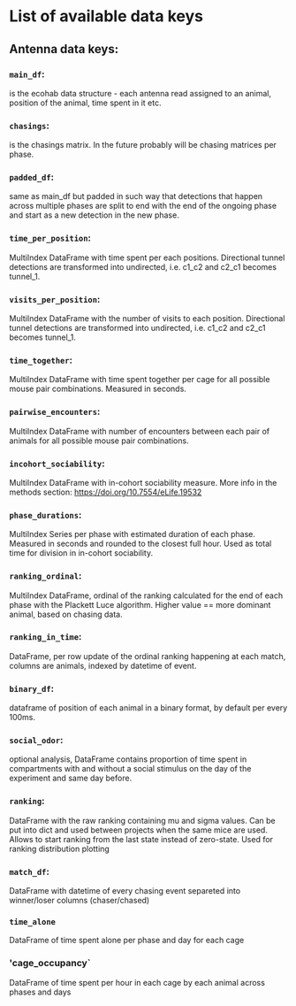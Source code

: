 # List of available data keys

## Antenna data keys:

### `main_df`: 
is the ecohab data structure - each antenna read assigned to an animal, position of the animal, time spent in it etc.

### `chasings`:
 is the chasings matrix. In the future probably will be chasing matrices per phase.

### `padded_df`:
 same as main_df but padded in such way that detections that happen across multiple phases are split to end with the end of the ongoing phase and start as a new detection in the new phase.

### `time_per_position`:
 MultiIndex DataFrame with time spent per each positions. Directional tunnel detections are transformed into undirected, i.e. c1_c2 and c2_c1 becomes tunnel_1.

### `visits_per_position`:
 MultiIndex DataFrame with the number of visits to each position. Directional tunnel detections are transformed into undirected, i.e. c1_c2 and c2_c1 becomes tunnel_1.

### `time_together`:
 MultiIndex DataFrame with time spent together per cage for all possible mouse pair combinations. Measured in seconds.

### `pairwise_encounters`:
 MultiIndex DataFrame with number of encounters between each pair of animals for all possible mouse pair combinations.

### `incohort_sociability`:
 MultiIndex DataFrame with in-cohort sociability measure. More info in the methods section: https://doi.org/10.7554/eLife.19532

### `phase_durations`:
 MultiIndex Series per phase with estimated duration of each phase. Measured in seconds and rounded to the closest full hour. Used as total time for division in in-cohort sociability.

### `ranking_ordinal`:
 MultiIndex DataFrame, ordinal of the ranking calculated for the end of each phase with the Plackett Luce algorithm. Higher value == more dominant animal, based on chasing data.

### `ranking_in_time`:
 DataFrame, per row update of the ordinal ranking happening at each match, columns are animals, indexed by datetime of event.

### `binary_df`:
 dataframe of position of each animal in a binary format, by default per every 100ms.

### `social_odor`:
 optional analysis, DataFrame contains proportion of time spent in compartments with and without a social stimulus on the day of the experiment and same day before.

### `ranking`:
 DataFrame with the raw ranking containing mu and sigma values. Can be put into dict and used between projects when the same mice are used. Allows to start ranking from the last state instead of zero-state. Used for ranking distribution plotting

### `match_df`:
 DataFrame with datetime of every chasing event separeted into winner/loser columns (chaser/chased)

 ### `time_alone`
 DataFrame of time spent alone per phase and day for each cage

 ### 'cage_occupancy`
 DataFrame of time spent per hour in each cage by each animal across phases and days